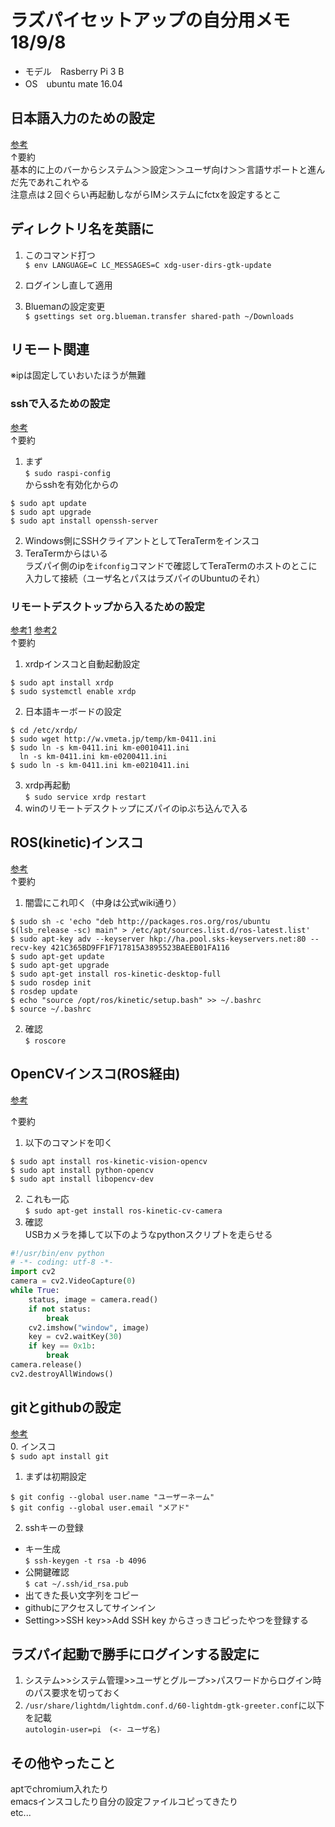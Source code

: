 # ラズパイセットアップの自分用メモ 18/9/8

  + モデル　Rasberry Pi 3 B  
  + OS　ubuntu mate 16.04  

## 日本語入力のための設定
[参考](https://deviceplus.jp/hobby/raspberrypi_entry_049/)  
↑要約  
基本的に上のバーからシステム＞＞設定＞＞ユーザ向け＞＞言語サポートと進んだ先であれこれやる  
注意点は２回ぐらい再起動しながらIMシステムにfctxを設定するとこ  

## ディレクトリ名を英語に  
1. このコマンド打つ  
`$ env LANGUAGE=C LC_MESSAGES=C xdg-user-dirs-gtk-update`

2. ログインし直して適用

3. Bluemanの設定変更  
`$ gsettings set org.blueman.transfer shared-path ~/Downloads`

## リモート関連
※ipは固定していおいたほうが無難  

### sshで入るための設定
[参考](https://s2jp.com/2014/01/raspberry-pi-ssh/)  
↑要約  
1. まず  
`$ sudo raspi-config`  
からsshを有効化からの  
```
$ sudo apt update
$ sudo apt upgrade
$ sudo apt install openssh-server
```
2. Windows側にSSHクライアントとしてTeraTermをインスコ  
3. TeraTermからはいる  
ラズパイ側のipを`ifconfig`コマンドで確認してTeraTermのホストのとこに入力して接続（ユーザ名とパスはラズパイのUbuntuのそれ）  

### リモートデスクトップから入るための設定
[参考1](https://qiita.com/sasayabaku/items/ff96f700d2b65fdf085e)
[参考2](https://qiita.com/t114/items/bfac508504b9a6b7570d)  
↑要約  
1. xrdpインスコと自動起動設定  
```
$ sudo apt install xrdp
$ sudo systemctl enable xrdp
```
2. 日本語キーボードの設定  
```
$ cd /etc/xrdp/
$ sudo wget http://w.vmeta.jp/temp/km-0411.ini
$ sudo ln -s km-0411.ini km-e0010411.ini
  ln -s km-0411.ini km-e0200411.ini
$ sudo ln -s km-0411.ini km-e0210411.ini
```
3. xrdp再起動  
`$ sudo service xrdp restart`  
4. winのリモートデスクトップにズパイのipぶち込んで入る  

## ROS(kinetic)インスコ
[参考](http://ai-coordinator.jp/ubuntu-mate-ros)  
↑要約  
1. 闇雲にこれ叩く（中身は公式wiki通り）  
```
$ sudo sh -c 'echo "deb http://packages.ros.org/ros/ubuntu $(lsb_release -sc) main" > /etc/apt/sources.list.d/ros-latest.list'  
$ sudo apt-key adv --keyserver hkp://ha.pool.sks-keyservers.net:80 --recv-key 421C365BD9FF1F717815A3895523BAEEB01FA116
$ sudo apt-get update
$ sudo apt-get upgrade
$ sudo apt-get install ros-kinetic-desktop-full
$ sudo rosdep init
$ rosdep update
$ echo "source /opt/ros/kinetic/setup.bash" >> ~/.bashrc
$ source ~/.bashrc
```
2. 確認  
`$ roscore`

## OpenCVインスコ(ROS経由)
[参考](https://gbiggs.github.io/ros_moveit_rsj_tutorial/image_processing_and_opencv.html)  

↑要約  
1. 以下のコマンドを叩く  
```
$ sudo apt install ros-kinetic-vision-opencv
$ sudo apt install python-opencv
$ sudo apt install libopencv-dev
```
2. これも一応  
`$ sudo apt-get install ros-kinetic-cv-camera`  
3. 確認  
USBカメラを挿して以下のようなpythonスクリプトを走らせる  
```python
#!/usr/bin/env python
# -*- coding: utf-8 -*-  
import cv2  
camera = cv2.VideoCapture(0)  
while True:  
    status, image = camera.read()  
    if not status:  
        break  
    cv2.imshow("window", image)  
    key = cv2.waitKey(30)  
    if key == 0x1b:  
        break  
camera.release()  
cv2.destroyAllWindows()  
```

## gitとgithubの設定
[参考](https://qiita.com/0ta2/items/25c27d447378b13a1ac3)  
0. インスコ  
`$ sudo apt install git`  
1. まずは初期設定  
```
$ git config --global user.name "ユーザーネーム"
$ git config --global user.email "メアド"
```
2. sshキーの登録  
 - キー生成  
`$ ssh-keygen -t rsa -b 4096`  
 - 公開鍵確認  
 `$ cat ~/.ssh/id_rsa.pub`  
 - 出てきた長い文字列をコピー  
 - githubにアクセスしてサインイン
 - Setting>>SSH key>>Add SSH key からさっきコピったやつを登録する

## ラズパイ起動で勝手にログインする設定に
1. システム>>システム管理>>ユーザとグループ>>パスワードからログイン時のパス要求を切っておく  
2. `/usr/share/lightdm/lightdm.conf.d/60-lightdm-gtk-greeter.conf`に以下を記載  
`autologin-user=pi　(<- ユーザ名)`  

## その他やったこと
aptでchromium入れたり  
emacsインスコしたり自分の設定ファイルコピってきたり  
etc...
